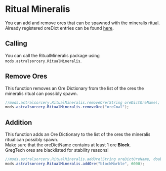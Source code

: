 # Ritual Mineralis

You can add and remove ores that can be spawned with the mineralis ritual.  
Already registered oreDict entries can be found [here](https://github.com/HellFirePvP/AstralSorcery/blob/master/src/main/java/hellfirepvp/astralsorcery/common/base/OreTypes.java#L35-L58).


## Calling
You can call the RitualMineralis package using `mods.astralsorcery.RitualMineralis`.  

## Remove Ores
This function removes an Ore Dictionary from the list of the ores the mineralis ritual can possibly spawn.

```JAVA
//mods.astralsorcery.RitualMineralis.removeOre(String oreDictOreName);
mods.astralsorcery.RitualMineralis.removeOre("oreCoal");
```

## Addition

This function adds an Ore Dictionary to the list of the ores the mineralis ritual can possibly spawn.  
Make sure that the oreDictName contains at least 1 ore **Block**.  
GregTech ores are blacklisted for stability reasons!

```JAVA
//mods.astralsorcery.RitualMineralis.addOre(String oreDictOreName, double weight);
mods.astralsorcery.RitualMineralis.addOre("blockMarble", 6000);
```